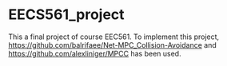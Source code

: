 # EECS561_project
This a final project of course EEC561. To implement this project, https://github.com/balrifaee/Net-MPC_Collision-Avoidance and https://github.com/alexliniger/MPCC has been used.

